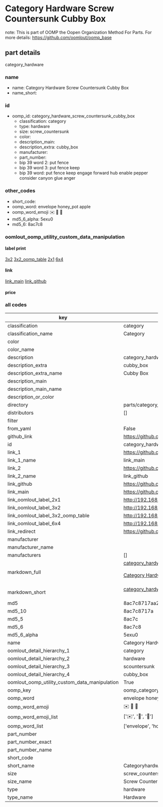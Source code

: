 # Category Hardware Screw Countersunk Cubby Box  

note: This is part of OOMP the Oopen Organization Method For Parts. For more details: https://github.com/oomlout/oomp_base

##  part details
  



category_hardware



### name
* name: Category Hardware Screw Countersunk Cubby Box
* name_short: 
### id
* oomp_id: category_hardware_screw_countersunk_cubby_box
  * classification: category
  * type: hardware
  * size: screw_countersunk
  * color: 
  * description_main: 
  * description_extra: cubby_box
  * manufacturer: 
  * part_number: 
  * bip 39 word 2: put fence
  * bip 39 word 3: put fence keep
  * bip 39 word: put fence keep engage forward hub enable pepper consider canyon glue anger

### other_codes
* short_code: 
* oomp_word: envelope honey_pot apple
* oomp_word_emoji :envelope: :honey_pot: :apple:
* md5_6_alpha: 5exu0
* md5_6: 8ac7c8






### oomlout_oomp_utility_custom_data_manipulation
#### label print
[3x2](http://192.168.1.245:1112/?label=oomp%205exu0)
[3x2_oomp_table](http://192.168.1.108:1112/?label=oomp%205exu0)
[2x1](http://192.168.1.242:1112/?label=oomp%205exu0)
[6x4](http://192.168.1.55:1112/?label=oomp%205exu0)    

#### link

[link_main](https://github.com/oomlout/oomlout_oomp_version_1_messy/tree/main/parts/category_hardware_screw_countersunk_cubby_box) [link_github](https://github.com/oomlout/oomlout_oomp_version_1_messy/tree/main/parts/category_hardware_screw_countersunk_cubby_box)                             

#### price







### all codes 
| key | value |  
| --- | --- |  
| classification | category |  
| classification_name | Category |  
| color |  |  
| color_name |  |  
| description | category_hardware |  
| description_extra | cubby_box |  
| description_extra_name | Cubby Box |  
| description_main |  |  
| description_main_name |  |  
| description_or_color |   |  
| directory | parts/category_hardware_screw_countersunk_cubby_box |  
| distributors | [] |  
| filter |  |  
| from_yaml | False |  
| github_link | https://github.com/oomlout/oomlout_oomp_part_src/tree/main/parts/category_hardware_screw_countersunk_cubby_box |  
| id | category_hardware_screw_countersunk_cubby_box |  
| link_1 | https://github.com/oomlout/oomlout_oomp_version_1_messy/tree/main/parts/category_hardware_screw_countersunk_cubby_box |  
| link_1_name | link_main |  
| link_2 | https://github.com/oomlout/oomlout_oomp_version_1_messy/tree/main/parts/category_hardware_screw_countersunk_cubby_box |  
| link_2_name | link_github |  
| link_github | https://github.com/oomlout/oomlout_oomp_version_1_messy/tree/main/parts/category_hardware_screw_countersunk_cubby_box |  
| link_main | https://github.com/oomlout/oomlout_oomp_version_1_messy/tree/main/parts/category_hardware_screw_countersunk_cubby_box |  
| link_oomlout_label_2x1 | http://192.168.1.242:1112/?label=oomp%205exu0 |  
| link_oomlout_label_3x2 | http://192.168.1.245:1112/?label=oomp%205exu0 |  
| link_oomlout_label_3x2_oomp_table | http://192.168.1.108:1112/?label=oomp%205exu0 |  
| link_oomlout_label_6x4 | http://192.168.1.55:1112/?label=oomp%205exu0 |  
| link_redirect | https://github.com/oomlout/oomlout_oomp_version_1_messy/tree/main/parts/category_hardware_screw_countersunk_cubby_box |  
| manufacturer |  |  
| manufacturer_name |  |  
| manufacturers | [] |  
| markdown_full | [category_hardware_screw_countersunk_cubby_box](none)<br>[](none)<br>[Category Hardware Screw Countersunk Cubby Box](none)<br><br> |  
| markdown_short | [category_hardware_screw_countersunk_cubby_box](none)<br><br> |  
| md5 | 8ac7c8717aa2e929ba2de4a4f3954576 |  
| md5_10 | 8ac7c8717a |  
| md5_5 | 8ac7c |  
| md5_6 | 8ac7c8 |  
| md5_6_alpha | 5exu0 |  
| name | Category Hardware Screw Countersunk Cubby Box |  
| oomlout_detail_hierarchy_1 | category |  
| oomlout_detail_hierarchy_2 | hardware |  
| oomlout_detail_hierarchy_3 | scountersunk |  
| oomlout_detail_hierarchy_4 | cubby_box |  
| oomlout_oomp_utility_custom_data_manipulation | True |  
| oomp_key | oomp_category_hardware_screw_countersunk_cubby_box |  
| oomp_word | envelope honey_pot apple |  
| oomp_word_emoji | :envelope: :honey_pot: :apple: |  
| oomp_word_emoji_list | [':envelope:', ':honey_pot:', ':apple:'] |  
| oomp_word_list | ['envelope', 'honey_pot', 'apple'] |  
| part_number |  |  
| part_number_exact |  |  
| part_number_name |  |  
| short_code |  |  
| short_name | Categoryhardware |  
| size | screw_countersunk |  
| size_name | Screw Countersunk |  
| type | hardware |  
| type_name | Hardware |  
